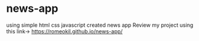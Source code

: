 # news-app
using simple html css javascript created news app
Review my project using this link->
https://romeokil.github.io/news-app/
